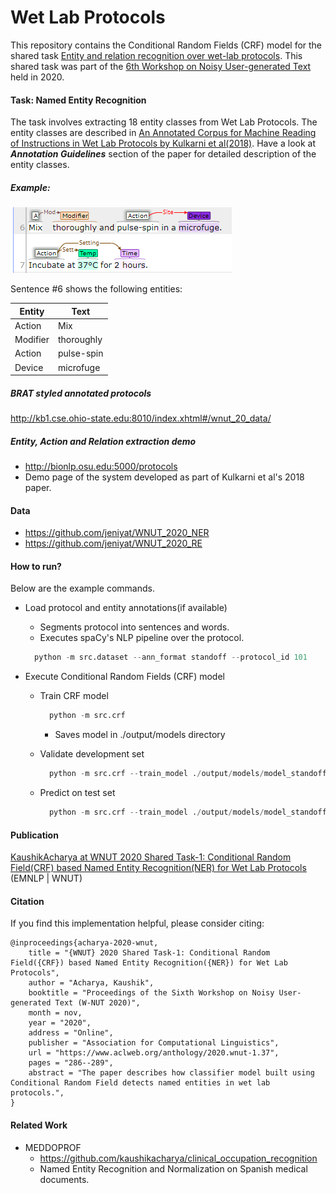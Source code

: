# Wet Lab Protocols

This repository contains the Conditional Random Fields (CRF) model for the shared task [ Entity and relation recognition over wet-lab protocols](http://noisy-text.github.io/2020/wlp-task.html).
This shared task was part of the [6th Workshop on Noisy User-generated Text](http://noisy-text.github.io/2020/index.html) held in 2020.

#### Task: Named Entity Recognition

The task involves extracting 18 entity classes from Wet Lab Protocols.
The entity classes are described in [An Annotated Corpus for Machine Reading of Instructions in Wet Lab Protocols by Kulkarni et al(2018)](https://www.aclweb.org/anthology/N18-2016.pdf).
Have a look at ***Annotation Guidelines*** section of the paper for detailed description of the entity classes. 

##### Example:
    
![BRAT annotation](./images/brat_annotations.png)

Sentence #6 shows the following entities:

| Entity   | Text      |
| -------- | --------- |
| Action   | Mix       |
| Modifier | thoroughly|
| Action   | pulse-spin|
| Device   | microfuge |

##### BRAT styled annotated protocols
http://kb1.cse.ohio-state.edu:8010/index.xhtml#/wnut_20_data/

##### Entity, Action and Relation extraction demo 
- http://bionlp.osu.edu:5000/protocols
- Demo page of the system developed as part of Kulkarni et al's 2018 paper.

#### Data
- https://github.com/jeniyat/WNUT_2020_NER
- https://github.com/jeniyat/WNUT_2020_RE


#### How to run?

Below are the example commands.

- Load protocol and entity annotations(if available)
    - Segments protocol into sentences and words.
    - Executes spaCy's NLP pipeline over the protocol.
    ```python
      python -m src.dataset --ann_format standoff --protocol_id 101
    ```
    
- Execute Conditional Random Fields (CRF) model
    - Train CRF model
        ```python
          python -m src.crf
        ```
        - Saves model in ./output/models directory
        
    - Validate development set
        ```python
          python -m src.crf --train_model ./output/models/model_standoff.pkl --evaluate_collection
        ```
    - Predict on test set
        ```python
          python -m src.crf --train_model ./output/models/model_standoff.pkl --predict_collection
        ``` 
        
#### Publication

[KaushikAcharya at WNUT 2020 Shared Task-1: Conditional Random
Field(CRF) based Named Entity Recognition(NER) for Wet Lab Protocols](https://www.aclweb.org/anthology/2020.wnut-1.37/)
(EMNLP | WNUT)

#### Citation
If you find this implementation helpful, please consider citing:

```
@inproceedings{acharya-2020-wnut,
    title = "{WNUT} 2020 Shared Task-1: Conditional Random Field({CRF}) based Named Entity Recognition({NER}) for Wet Lab Protocols",
    author = "Acharya, Kaushik",
    booktitle = "Proceedings of the Sixth Workshop on Noisy User-generated Text (W-NUT 2020)",
    month = nov,
    year = "2020",
    address = "Online",
    publisher = "Association for Computational Linguistics",
    url = "https://www.aclweb.org/anthology/2020.wnut-1.37",
    pages = "286--289",
    abstract = "The paper describes how classifier model built using Conditional Random Field detects named entities in wet lab protocols.",
}
```

#### Related Work
- MEDDOPROF
    - https://github.com/kaushikacharya/clinical_occupation_recognition
    - Named Entity Recognition and Normalization on Spanish medical documents.
